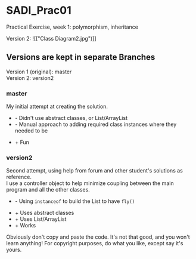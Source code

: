 # SADI_Prac01
Practical Exercise, week 1: polymorphism, inheritance

Version 2:
![["Class Diagram2.jpg")]]

## Versions are kept in separate Branches
Version 1 (original): master<br/>
Version 2: version2

### master
My initial attempt at creating the solution.
- \- Didn't use abstract classes, or List/ArrayList
- \- Manual approach to adding required class instances where they needed to be
+ \+ Fun

### version2
Second attempt, using help from forum and other student's solutions as reference.<br/>
I use a controller object to help minimize coupling between the main program and all the other classes.
- \- Using `instanceof` to build the List to have `fly()`
+ \+ Uses abstract classes
+ \+ Uses List/ArrayList
+ \+ Works

Obviously don't copy and paste the code.  It's not that good, and you won't learn anything!  For copyright purposes, do what you like, except say it's yours.


